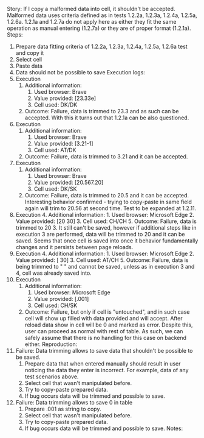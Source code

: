 Story:
If I copy a malformed data into cell, it shouldn't be accepted. Malformed data uses criteria defined as in tests 1.2.2a, 1.2.3a, 1.2.4a, 1.2.5a, 1.2.6a. 1.2.1a and 1.2.7a do not apply here as either they fit the same operation as manual entering (1.2.7a) or they are of proper format (1.2.1a).
Steps:
1. Prepare data fitting criteria of 1.2.2a, 1.2.3a, 1.2.4a, 1.2.5a, 1.2.6a test and copy it
2. Select cell
3. Paste data
4. Data should not be possible to save
Execution logs:
1. Execution
	1. Additional information:
		1. Used browser: Brave
		2. Value provided: [23.33e]
		3. Cell used: DK/DK
	2. Outcome: Failure, data is trimmed to 23.3 and as such can be accepted.  With this it turns out that 1.2.1a can be also questioned.
2.  Execution
	1. Additional information:
		1. Used browser: Brave
		2. Value provided: [3.21-1]
		3. Cell used: AT/DK
	2. Outcome:  Failure, data is trimmed to 3.21 and it can be accepted.
3.  Execution
	1. Additional information:
		1. Used browser: Brave
		2. Value provided: [20.567.20]
		3. Cell used: DK/SK
	2. Outcome: Failure, data is trimmed to 20.5 and it can be accepted. Interesting behavior confirmed - trying to copy-paste in same field again will trim to 20.56 at second time. Test to be expanded at 1.2.11.
4. Execution
	4. Additional information:
		1. Used browser: Microsoft Edge
		2. Value provided: [20 30]
		3. Cell used: CH/CH
	5. Outcome: Failure, data is trimmed to 20 3. It still can't be saved, however if additional steps like in execution 3 are performed, data will be trimmed to 20 and it can be saved. Seems that once cell is saved into once it behavior fundamentally changes and it persists between page reloads.
5. Execution
	4. Additional information:
		1. Used browser: Microsoft Edge
		2. Value provided: [  30]
		3. Cell used: AT/CH
	5. Outcome: Failure, data is being trimmed to "   " and cannot be saved, unless as in execution 3 and 4, cell was already saved into.
6.  Execution
	1. Additional information:
		1. Used browser: Microsoft Edge
		2. Value provided: [.001]
		3. Cell used: CH/SK
	2. Outcome: Failure, but only if cell is "untouched", and in such case cell will show up filled with data provided and will accept. After reload data show in cell will be 0 and marked as error. Despite this, user can proceed as normal with rest of table. As such, we can safely assume that there is no handling for this case on backend either.
Reproduction:
1. Failure: Data trimming allows to save data that shouldn't be possible to be saved.
	1. Prepare data that when entered manually should result in user noticing the data they enter is incorrect. For example, data of any test scenarios above.
	2. Select cell that wasn't manipulated before.
	3. Try to copy-paste prepared data.
	4. If bug occurs data will be trimmed and possible to save.
2. Failure: Data trimming allows to save 0 in table
	1. Prepare .001 as string to copy.
	2. Select cell that wasn't manipulated before.
	3. Try to copy-paste prepared data.
	4. If bug occurs data will be trimmed and possible to save.
Notes: